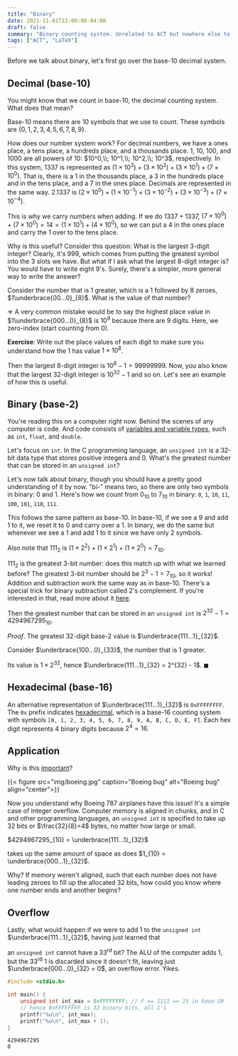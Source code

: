```yaml
---
title: "Binary"
date: 2021-11-01T12:00:00-04:00
draft: false
summary: "Binary counting system. Unrelated to ACT but nowhere else to put this post."
tags: ["ACT", "LaTeX"]
---
```


Before we talk about binary, let's first go over the base-10 decimal system.

## Decimal (base-10)

You might know that we count in base-10, the decimal counting system. What does that mean?

Base-10 means there are 10 symbols that we use to count. These symbols are $\{0, 1, 2, 3, 4, 5, 6, 7, 8, 9\}$.

How does our number system work? For decimal numbers, we have a ones place, a tens place, a hundreds place, and a
thousands place. 1, 10, 100, and 1000 are all powers of 10: $10^0,\\; 10^1,\\; 10^2,\\; 10^3$, respectively. In
this system, 1337 is represented as $(1\times 10^3) + (3\times 10^2) + (3\times 10^1) + (7\times 10^0)$. That is, there is a 1
in the thousands place, a 3 in the hundreds place and in the tens place, and a 7 in the ones place. Decimals are
represented in the same way. 2.1337 is $(2 \times 10 ^ 0) + (1\times10^{-1})+(3\times10^{-2})+(3\times 10^{-3})+(7\times 10^{-4})$.

This is why we carry numbers when
adding. If we do $1337 + 1337$, $(7\times 10^0)+(7\times 10^0)=14=(1\times 10^1)+(4\times 10^0)$, so we can put a 4 in
the ones place and carry the $1$ over to the tens place.

Why is this useful? Consider this question: What is the largest 3-digit integer? Clearly, it's 999, which comes
from putting the greatest symbol into the 3 slots we have. But what if I ask what the largest 8-digit integer
is? You would have to write eight 9's. Surely, there's a simpler, more general way to write the answer?

Consider the number that is 1 greater, which is a 1 followed by 8 zeroes, $1\underbrace{00...0}_{8}$. What is
the value of that number?

☣ A very common mistake would be to say the highest place value in $1\underbrace{000...0}_{8}$
is $10^9$ because there are 9 digits. Here, we zero-index (start counting from 0).

**Exercise**: Write out the place values of each digit to make sure you understand how the $1$ has value $1
\times 10^8$.

Then the largest 8-digit integer is $10^8-1=99999999$. Now, you also know that the largest
32-digit
integer is $10^{32}-1$ and so on. Let's see an example of how this is useful.

## Binary (base-2)

You're reading this on a computer right now. Behind the scenes of any computer is code. And code consists of
[variables and variable types](https://www.tutorialspoint.com/python/python_variable_types.htm), such as
`int`, `float`, and `double`.

Let's focus on `int`. In the C programming language, an `unsigned int` is a 32-bit data type that stores
positive integers and 0. What's the greatest number that can be stored in
an `unsigned int`?

Let's now talk about binary, though you should have a pretty good understanding of it by now. "bi-" means
two, so there are only two symbols in binary: 0 and 1. Here's how we count from $0_{10}$ to $7_{10}$ in
binary: `0`, `1`, `10`, `11`, `100`, `101`, `110`, `111`.

This follows the same pattern as base-10. In base-10, if we see a 9 and add 1 to it, we reset it to 0 and carry over a 1. In binary, we do the same but whenever we see a 1 and add 1 to it since we have only 2 symbols.

Also note that $111_2$ is $(1\times 2^2) + (1\times 2^1) + (1\times 2^0) = 7_{10}$.

$111_2$ is the greatest
3-bit number: does this match up with what we learned before? The greatest 3-bit number should be
$2^3-1=7_{10}$, so it works! Addition and
subtraction work the same way as in
base-10. There's a special trick for binary subtraction called 2's complement. If you're interested in that, read more about it
[here](https://www.tutorialspoint.com/two-s-complement).

Then the greatest number that can be stored in an `unsigned int` is $2^{32}-1 = 4294967295_{10}$.

*Proof*. The greatest 32-digit base-2 value is $\underbrace{111...1}_{32}$.

Consider $\underbrace{100...0}_{33}$, the number that is 1 greater.

Its value is $1 \times 2^{32}$, hence $\underbrace{111...1}_{32} = 2^{32} - 1$. $\blacksquare$

## Hexadecimal (base-16)

An alternative representation of $\underbrace{111...1}_{32}$ is `0xFFFFFFFF`. The `0x` prefix indicates [hexadecimal](https://learn.sparkfun.com/tutorials/hexadecimal/all#:~:text=Hexadecimal%20is%20a%20base%2D16,value%20you%27re%20used%20to.), which is a base-16 counting system with symbols `[0, 1, 2, 3, 4, 5, 6, 7, 8, 9, A, B, C, D, E, F]`. Each hex digit represents 4 binary digits because $2^4=16$.

## Application

Why is this [important](https://www.engadget.com/2015-05-01-boeing-787-dreamliner-software-bug.html)?

{{< figure src="img/boeing.jpg" caption="Boeing bug" alt="Boeing bug" align="center">}}

Now you understand why Boeing 787 airplanes have this issue! It's a simple case of integer overflow. Computer
memory is aligned in chunks, and in C and other programming languages, an `unsigned int` is specified
to take up 32 bits or $\frac{32}{8}=4$ bytes, no matter how large or small.

$4294967295_{10} = \underbrace{111...1}_{32}$

takes up the same amount of space as does $1_{10} = \underbrace{000...1}_{32}$.

Why? If memory weren't aligned, such that each number does not have leading zeroes to fill up the allocated 32 bits,
how could you know where one number ends and another begins?

## Overflow

Lastly, what would happen if we were to add 1 to the `unsigned int` $\underbrace{111...1}_{32}$, having just learned that

an `unsigned int` cannot have a 33<sup>rd</sup> bit? The ALU of the computer adds 1, but the 33<sup>rd</sup>
1 is discarded since it doesn't fit, leaving just $\underbrace{000...0}_{32} = 0$, an overflow error. Yikes.

```c
#include <stdio.h>

int main() {
    unsigned int int_max = 0xFFFFFFFF; // F == 1111 == 15 in base-10
    // hence 0xFFFFFFFF is 32 binary bits, all 1's
    printf("%u\n", int_max);
    printf("%u\n", int_max + 1);
}
```

```text
4294967295
0
```
